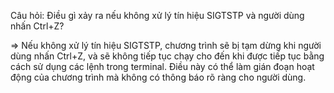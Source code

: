 Câu hỏi: Điều gì xảy ra nếu không xử lý tín hiệu SIGTSTP và người dùng nhấn Ctrl+Z?

=> Nếu không xử lý tín hiệu SIGTSTP, chương trình sẽ bị tạm dừng khi người dùng nhấn Ctrl+Z, và sẽ không tiếp tục chạy cho đến khi được tiếp tục bằng cách sử dụng các lệnh trong terminal. Điều này có thể làm gián đoạn hoạt động của chương trình mà không có thông báo rõ ràng cho người dùng.
